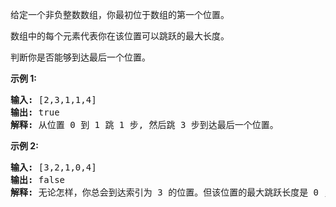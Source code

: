 <html>
 <body>
  <p>
   给定一个非负整数数组，你最初位于数组的第一个位置。
  </p>
  <p>
   数组中的每个元素代表你在该位置可以跳跃的最大长度。
  </p>
  <p>
   判断你是否能够到达最后一个位置。
  </p>
  <p>
   <strong>
    示例 1:
   </strong>
  </p>
  <pre><strong>输入:</strong> [2,3,1,1,4]
<strong>输出:</strong> true
<strong>解释:</strong> 从位置 0 到 1 跳 1 步, 然后跳 3 步到达最后一个位置。
</pre>
  <p>
   <strong>
    示例 2:
   </strong>
  </p>
  <pre><strong>输入:</strong> [3,2,1,0,4]
<strong>输出:</strong> false
<strong>解释:</strong> 无论怎样，你总会到达索引为 3 的位置。但该位置的最大跳跃长度是 0 ， 所以你永远不可能到达最后一个位置。
</pre>
 </body>
</html>